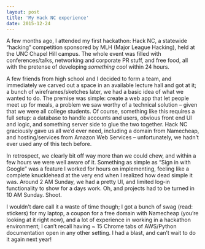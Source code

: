 ```yaml
---
layout: post
title: 'My Hack NC experience'
date: 2015-12-24
---
```


A few months ago, I attended my first hackathon: Hack NC, a statewide “hacking” competition sponsored by MLH (Major League Hacking), held at the UNC Chapel Hill campus. The whole event was filled with conferences/talks, networking and corporate PR stuff, and free food, all with the pretense of developing *something cool* within 24 hours.

A few friends from high school and I decided to form a team, and immediately we carved out a space in an available lecture hall and got at it; a bunch of wireframes/sketches later, we had a basic idea of what we wanted to do. The premise was simple: create a web app that let people meet up for meals, a problem we saw worthy of a technical solution – given that we were all college students. Of course, something like this requires a full setup: a database to handle accounts and users, obvious front end UI and logic, and something server side to glue the two together. Hack NC graciously gave us all we’d ever need, including a domain from Namecheap, and hosting/services from Amazon Web Services – unfortunately, we hadn’t ever used any of this tech before.

In retrospect, we clearly bit off way more than we could chew, and within a few hours we were well aware of it. Something as simple as “Sign in with Google” was a feature I worked for hours on implementing, feeling like a complete knucklehead at the very end when I realized how dead simple it was. Around 2 AM Sunday, we had a pretty UI, and limited log-in functionality to show for a days work. Oh, and projects had to be turned in 10 AM Sunday. Shoot.

I wouldn’t dare call it a waste of time though; I got a bunch of swag (read: stickers) for my laptop, a coupon for a free domain with Namecheap (you’re looking at it right now), and a lot of experience in working in a hackathon environment; I can’t recall having ~ 15 Chrome tabs of AWS/Python documentation open in any other setting. I had a blast, and can’t wait to do it again next year!


